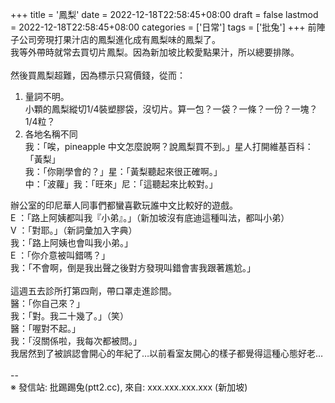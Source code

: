 +++
title = '鳳梨'
date = 2022-12-18T22:58:45+08:00
draft = false
lastmod = 2022-12-18T22:58:45+08:00
categories = ['日常']
tags = ['批兔']
+++
前陣子公司旁現打果汁店的鳳梨進化成有鳳梨味的鳳梨了。<br>
我等外帶時就常去買切片鳳梨。因為新加坡比較愛點果汁，所以總要排隊。<br>
<br>
然後買鳳梨超難，因為標示只寫價錢，從而：<br>
1. 量詞不明。<br>
   小顆的鳳梨縱切1/4裝塑膠袋，沒切片。算一包？一袋？一條？一份？一塊？1/4粒？<br>
2. 各地名稱不同<br>
   我：「唉，pineapple 中文怎麼說啊？說鳳梨買不到。」星人打開維基百科：「黃梨」<br>
   我：「你剛學會的？」星：「黃梨聽起來很正確啊。」<br>
   中：「波蘿」我：「旺來」尼：「這聽起來比較對。」<br>

辦公室的印尼華人同事們都蠻喜歡玩誰中文比較好的遊戲。<br>
E ：「路上阿姨都叫我『小弟』。」（新加坡沒有底迪這種叫法，都叫小弟）<br>
V ：「對耶。」（新詞彙加入字典）<br>
我：「路上阿姨也會叫我小弟。」<br>
E ：「你介意被叫錯嗎？」<br>
我：「不會啊，倒是我出聲之後對方發現叫錯會害我跟著尷尬。」<br>
<br>
這週五去診所打第四劑，帶口罩走進診間。<br>
醫：「你自己來？」<br>
我：「對。我二十幾了。」（笑）<br>
醫：「喔對不起。」<br>
我：「沒關係啦，我每次都被問。」<br>
我居然到了被誤認會開心的年紀了…以前看室友開心的樣子都覺得這種心態好老…<br>
<br>
--<br>
※ 發信站: 批踢踢兔(ptt2.cc), 來自: xxx.xxx.xxx.xxx (新加坡)<br>
